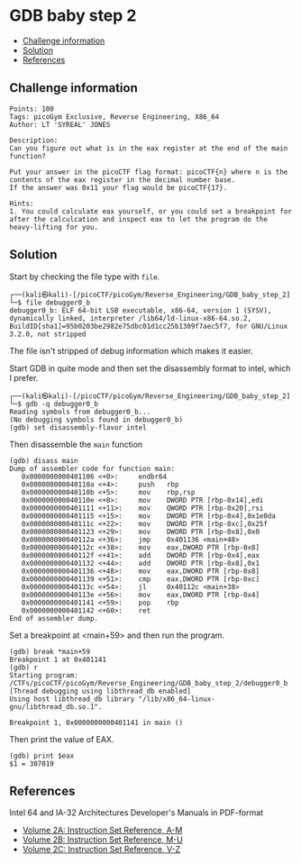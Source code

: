 # GDB baby step 2

- [Challenge information](#challenge-information)
- [Solution](#solution)
- [References](#references)

## Challenge information
```
Points: 100
Tags: picoGym Exclusive, Reverse Engineering, X86_64
Author: LT 'SYREAL' JONES

Description:
Can you figure out what is in the eax register at the end of the main function?

Put your answer in the picoCTF flag format: picoCTF{n} where n is the contents of the eax register in the decimal number base.  
If the answer was 0x11 your flag would be picoCTF{17}.

Hints:
1. You could calculate eax yourself, or you could set a breakpoint for after the calculcation and inspect eax to let the program do the heavy-lifting for you.
```

## Solution

Start by checking the file type with `file`.
```
┌──(kali㉿kali)-[/picoCTF/picoGym/Reverse_Engineering/GDB_baby_step_2]
└─$ file debugger0_b 
debugger0_b: ELF 64-bit LSB executable, x86-64, version 1 (SYSV), dynamically linked, interpreter /lib64/ld-linux-x86-64.so.2, BuildID[sha1]=95b0203be2982e75dbc01d1cc25b1309f7aec5f7, for GNU/Linux 3.2.0, not stripped
```

The file isn't stripped of debug information which makes it easier.

Start GDB in quite mode and then set the disassembly format to intel, which I prefer.
```
┌──(kali㉿kali)-[/picoCTF/picoGym/Reverse_Engineering/GDB_baby_step_2]
└─$ gdb -q debugger0_b 
Reading symbols from debugger0_b...
(No debugging symbols found in debugger0_b)
(gdb) set disassembly-flavor intel
```

Then disassemble the `main` function
```
(gdb) disass main
Dump of assembler code for function main:
   0x0000000000401106 <+0>:     endbr64 
   0x000000000040110a <+4>:     push   rbp
   0x000000000040110b <+5>:     mov    rbp,rsp
   0x000000000040110e <+8>:     mov    DWORD PTR [rbp-0x14],edi
   0x0000000000401111 <+11>:    mov    QWORD PTR [rbp-0x20],rsi
   0x0000000000401115 <+15>:    mov    DWORD PTR [rbp-0x4],0x1e0da
   0x000000000040111c <+22>:    mov    DWORD PTR [rbp-0xc],0x25f
   0x0000000000401123 <+29>:    mov    DWORD PTR [rbp-0x8],0x0
   0x000000000040112a <+36>:    jmp    0x401136 <main+48>
   0x000000000040112c <+38>:    mov    eax,DWORD PTR [rbp-0x8]
   0x000000000040112f <+41>:    add    DWORD PTR [rbp-0x4],eax
   0x0000000000401132 <+44>:    add    DWORD PTR [rbp-0x8],0x1
   0x0000000000401136 <+48>:    mov    eax,DWORD PTR [rbp-0x8]
   0x0000000000401139 <+51>:    cmp    eax,DWORD PTR [rbp-0xc]
   0x000000000040113c <+54>:    jl     0x40112c <main+38>
   0x000000000040113e <+56>:    mov    eax,DWORD PTR [rbp-0x4]
   0x0000000000401141 <+59>:    pop    rbp
   0x0000000000401142 <+60>:    ret    
End of assembler dump.
```

Set a breakpoint at <main+59> and then run the program.
```
(gdb) break *main+59
Breakpoint 1 at 0x401141
(gdb) r
Starting program: /CTFs/picoCTF/picoGym/Reverse_Engineering/GDB_baby_step_2/debugger0_b 
[Thread debugging using libthread_db enabled]
Using host libthread_db library "/lib/x86_64-linux-gnu/libthread_db.so.1".

Breakpoint 1, 0x0000000000401141 in main ()
```

Then print the value of EAX.
```
(gdb) print $eax
$1 = 307019
```

## References

Intel 64 and IA-32 Architectures Developer's Manuals in PDF-format  
- [Volume 2A: Instruction Set Reference, A-M](https://www.intel.com/content/dam/www/public/us/en/documents/manuals/64-ia-32-architectures-software-developer-vol-2a-manual.pdf)
- [Volume 2B: Instruction Set Reference, M-U](https://www.intel.com/content/dam/www/public/us/en/documents/manuals/64-ia-32-architectures-software-developer-vol-2b-manual.pdf)
- [Volume 2C: Instruction Set Reference, V-Z](https://www.intel.com/content/dam/www/public/us/en/documents/manuals/64-ia-32-architectures-software-developer-vol-2c-manual.pdf)
